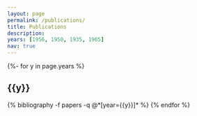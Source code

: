 ```yaml
---
layout: page
permalink: /publications/
title: Publications
description: 
years: [1956, 1950, 1935, 1905]
nav: true
---
```

<!-- _pages/publications.md -->
<div class="publications">

{%- for y in page.years %}
  <h2 class="year">{{y}}</h2>
  {% bibliography -f papers -q @*[year={{y}}]* %}
{% endfor %}

</div>

